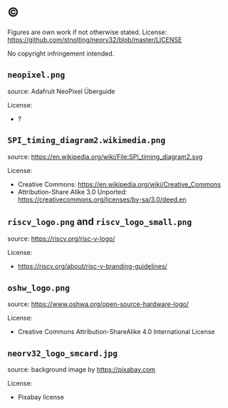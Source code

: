 # :copyright:

Figures are own work if not otherwise stated. License: https://github.com/stnolting/neorv32/blob/master/LICENSE

No copyright infringement intended.


## `neopixel.png`

source: Adafruit NeoPixel Überguide

License:
* ?

## `SPI_timing_diagram2.wikimedia.png`

source: https://en.wikipedia.org/wiki/File:SPI_timing_diagram2.svg

License:
* Creative Commons: https://en.wikipedia.org/wiki/Creative_Commons
* Attribution-Share Alike 3.0 Unported: https://creativecommons.org/licenses/by-sa/3.0/deed.en

## `riscv_logo.png` and `riscv_logo_small.png`

source: https://riscv.org/risc-v-logo/

License:
* https://riscv.org/about/risc-v-branding-guidelines/

## `oshw_logo.png`

source: https://www.oshwa.org/open-source-hardware-logo/

License:
* Creative Commons Attribution-ShareAlike 4.0 International License

## `neorv32_logo_smcard.jpg`

source: background image by https://pixabay.com

License:
* Pixabay license
